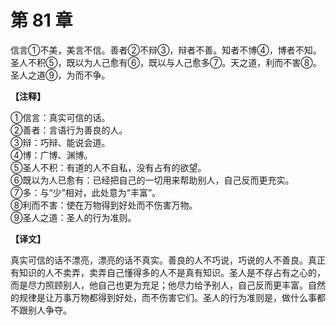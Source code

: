 # 第 81 章

信言①不美，美言不信。善者②不辩③，辩者不善。知者不博④，博者不知。圣人不积⑤，既以为人己愈有⑥，既以与人己愈多⑦。天之道，利而不害⑧。圣人之道⑨，为而不争。

**【注释】**

①信言：真实可信的话。    
②善者：言语行为善良的人。    
③辩：巧辩、能说会道。    
④博：广博、渊博。    
⑤圣人不积：有道的人不自私，没有占有的欲望。    
⑥既以为人已愈有：已经把自己的一切用来帮助别人，自己反而更充实。    
⑦多：与“少”相对，此处意为“丰富”。    
⑧利而不害：使在万物得到好处而不伤害万物。    
⑨圣人之道：圣人的行为准则。

**【译文】**

真实可信的话不漂亮，漂亮的话不真实。善良的人不巧说，巧说的人不善良。真正有知识的人不卖弄，卖弄自己懂得多的人不是真有知识。圣人是不存占有之心的，而是尽力照顾别人，他自己也更为充足；他尽力给予别人，自己反而更丰富。自然的规律是让万事万物都得到好处，而不伤害它们。圣人的行为准则是，做什么事都不跟别人争夺。
